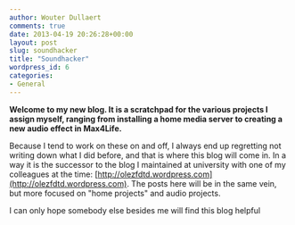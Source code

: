 ```yaml
---
author: Wouter Dullaert
comments: true
date: 2013-04-19 20:26:28+00:00
layout: post
slug: soundhacker
title: "Soundhacker"
wordpress_id: 6
categories:
- General
---
```



**Welcome to my new blog. It is a scratchpad for the various projects I assign myself, ranging from installing a home media server to creating a new audio effect in Max4Life.**






Because I tend to work on these on and off, I always end up regretting not writing down what I did before, and that is where this blog will come in. In a way it is the successor to the blog I maintained at university with one of my colleagues at the time: [http://olezfdtd.wordpress.com](http://olezfdtd.wordpress.com). The posts here will be in the same vein, but more focused on "home projects" and audio projects.

I can only hope somebody else besides me will find this blog helpful
